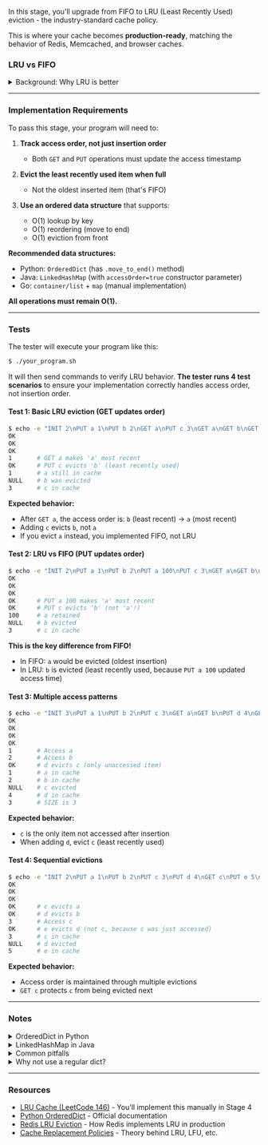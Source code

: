 In this stage, you'll upgrade from FIFO to LRU (Least Recently Used) eviction - the industry-standard cache policy.

This is where your cache becomes **production-ready**, matching the behavior of Redis, Memcached, and browser caches.

### LRU vs FIFO

<details>
<summary>Background: Why LRU is better</summary>

**FIFO (Stage 2)**: Evicts based on insertion order
- Simple, predictable
- Ignores access patterns
- Bad hit rate for real workloads

**LRU (this stage)**: Evicts based on access order
- Keeps frequently used items
- Both `GET` and `PUT` update "recently used" status
- Much better hit rate in practice

**Key difference:**
```
Cache capacity: 2

FIFO:
PUT a 1  →  {a:1}
PUT b 2  →  {a:1, b:2}
GET a    →  1 (no order change)
PUT c 3  →  {b:2, c:3}  ← evicts 'a' (oldest insertion)

LRU:
PUT a 1  →  {a:1}
PUT b 2  →  {a:1, b:2}
GET a    →  1 (a becomes most recent!)
PUT c 3  →  {a:1, c:3}  ← evicts 'b' (least recently used)
```

**Why LRU wins:** We just accessed `a`, so we'll likely need it again. LRU keeps it; FIFO throws it away.

</details>

---

### Implementation Requirements

To pass this stage, your program will need to:

1. **Track access order, not just insertion order**
   - Both `GET` and `PUT` operations must update the access timestamp
   
2. **Evict the least recently used item when full**
   - Not the oldest inserted item (that's FIFO)
   
3. **Use an ordered data structure** that supports:
   - O(1) lookup by key
   - O(1) reordering (move to end)
   - O(1) eviction from front

**Recommended data structures:**
- Python: `OrderedDict` (has `.move_to_end()` method)
- Java: `LinkedHashMap` (with `accessOrder=true` constructor parameter)
- Go: `container/list` + `map` (manual implementation)

**All operations must remain O(1).**

---

### Tests

The tester will execute your program like this:

```bash
$ ./your_program.sh
```

It will then send commands to verify LRU behavior. **The tester runs 4 test scenarios** to ensure your implementation correctly handles access order, not insertion order.

#### Test 1: Basic LRU eviction (GET updates order)

```bash
$ echo -e "INIT 2\nPUT a 1\nPUT b 2\nGET a\nPUT c 3\nGET a\nGET b\nGET c" | ./your_program.sh
OK
OK
OK
1       # GET a makes 'a' most recent
OK      # PUT c evicts 'b' (least recently used)
1       # a still in cache
NULL    # b was evicted
3       # c in cache
```

**Expected behavior:**
- After `GET a`, the access order is: `b` (least recent) → `a` (most recent)
- Adding `c` evicts `b`, not `a`
- If you evict `a` instead, you implemented FIFO, not LRU

#### Test 2: LRU vs FIFO (PUT updates order)

```bash
$ echo -e "INIT 2\nPUT a 1\nPUT b 2\nPUT a 100\nPUT c 3\nGET a\nGET b\nGET c" | ./your_program.sh
OK
OK
OK
OK      # PUT a 100 makes 'a' most recent
OK      # PUT c evicts 'b' (not 'a'!)
100     # a retained
NULL    # b evicted
3       # c in cache
```

**This is the key difference from FIFO!**
- In FIFO: `a` would be evicted (oldest insertion)
- In LRU: `b` is evicted (least recently used, because `PUT a 100` updated access time)

#### Test 3: Multiple access patterns

```bash
$ echo -e "INIT 3\nPUT a 1\nPUT b 2\nPUT c 3\nGET a\nGET b\nPUT d 4\nGET a\nGET b\nGET c\nGET d\nSIZE" | ./your_program.sh
OK
OK
OK
OK
1       # Access a
2       # Access b
OK      # d evicts c (only unaccessed item)
1       # a in cache
2       # b in cache
NULL    # c evicted
4       # d in cache
3       # SIZE is 3
```

**Expected behavior:**
- `c` is the only item not accessed after insertion
- When adding `d`, evict `c` (least recently used)

#### Test 4: Sequential evictions

```bash
$ echo -e "INIT 2\nPUT a 1\nPUT b 2\nPUT c 3\nPUT d 4\nGET c\nPUT e 5\nGET c\nGET d\nGET e" | ./your_program.sh
OK
OK
OK
OK      # c evicts a
OK      # d evicts b
3       # Access c
OK      # e evicts d (not c, because c was just accessed)
3       # c in cache
NULL    # d evicted
5       # e in cache
```

**Expected behavior:**
- Access order is maintained through multiple evictions
- `GET c` protects `c` from being evicted next

---

### Notes

<details>
<summary>OrderedDict in Python</summary>

Python's `OrderedDict` (from `collections`) is perfect for LRU:

```python
from collections import OrderedDict

class LRUCache:
    def __init__(self, capacity):
        self.capacity = capacity
        self.cache = OrderedDict()
    
    def get(self, key):
        if key not in self.cache:
            return None
        # Move to end (mark as recently used)
        self.cache.move_to_end(key)
        return self.cache[key]
    
    def put(self, key, value):
        if key in self.cache:
            # Update existing key - move to end
            self.cache.move_to_end(key)
        self.cache[key] = value
        
        # Evict LRU if over capacity
        if len(self.cache) > self.capacity:
            # popitem(last=False) removes the first (least recent) item
            self.cache.popitem(last=False)
```

**Key methods:**
- `.move_to_end(key)` - Move key to end (most recent)
- `.popitem(last=False)` - Remove first item (least recent)

</details>

<details>
<summary>LinkedHashMap in Java</summary>

Java's `LinkedHashMap` can maintain access order:

```java
import java.util.LinkedHashMap;
import java.util.Map;

class LRUCache extends LinkedHashMap<String, String> {
    private int capacity;
    
    public LRUCache(int capacity) {
        // accessOrder=true: maintain access order (not insertion order)
        super(capacity, 0.75f, true);
        this.capacity = capacity;
    }
    
    @Override
    protected boolean removeEldestEntry(Map.Entry<String, String> eldest) {
        // Automatically evict when size > capacity
        return size() > capacity;
    }
    
    public String get(String key) {
        return super.getOrDefault(key, null);
    }
}
```

**Key parameter:**
- `accessOrder=true` - Automatically reorders on `get()` and `put()`
- `removeEldestEntry()` - Hook called after each insertion

</details>

<details>
<summary>Common pitfalls</summary>

**1. Not updating order on GET**
```python
# ❌ WRONG - just returns value
def get(self, key):
    return self.cache.get(key)

# ✅ CORRECT - updates access order
def get(self, key):
    if key not in self.cache:
        return None
    self.cache.move_to_end(key)  # Mark as recently used!
    return self.cache[key]
```

**2. Not updating order when updating existing key**
```python
# ❌ WRONG - doesn't update order
def put(self, key, value):
    self.cache[key] = value
    if len(self.cache) > self.capacity:
        self.cache.popitem(last=False)

# ✅ CORRECT - updates order before setting value
def put(self, key, value):
    if key in self.cache:
        self.cache.move_to_end(key)  # Update access time!
    self.cache[key] = value
    if len(self.cache) > self.capacity:
        self.cache.popitem(last=False)
```

**3. Evicting when updating existing key**
```python
# ❌ WRONG - evicts even when just updating
def put(self, key, value):
    if len(self.cache) >= self.capacity:  # Wrong check!
        self.cache.popitem(last=False)
    self.cache[key] = value

# ✅ CORRECT - only evict when adding NEW key
def put(self, key, value):
    if key in self.cache:
        self.cache.move_to_end(key)
    self.cache[key] = value
    if len(self.cache) > self.capacity:  # Check AFTER insertion
        self.cache.popitem(last=False)
```

</details>

<details>
<summary>Why not use a regular dict?</summary>

Regular dictionaries/maps don't maintain order (or maintain insertion order, not access order):

```python
# ❌ Regular dict - no access order tracking
cache = {}  # Python 3.7+ maintains insertion order, but not access order!

# When you do cache['a'], there's no way to "move it to the end"
# You'd need to delete and re-insert, which is O(n) in some languages
```

**Ordered data structures solve this:**
- They maintain a doubly linked list internally
- Moving an item to the end is O(1) pointer updates
- Evicting from the front is O(1) pointer updates

In Stage 4, you'll implement this doubly linked list manually!

</details>

---

### Resources

- [LRU Cache (LeetCode 146)](https://leetcode.com/problems/lru-cache/) - You'll implement this manually in Stage 4
- [Python OrderedDict](https://docs.python.org/3/library/collections.html#collections.OrderedDict) - Official documentation
- [Redis LRU Eviction](https://redis.io/docs/reference/eviction/) - How Redis implements LRU in production
- [Cache Replacement Policies](https://en.wikipedia.org/wiki/Cache_replacement_policies) - Theory behind LRU, LFU, etc.
